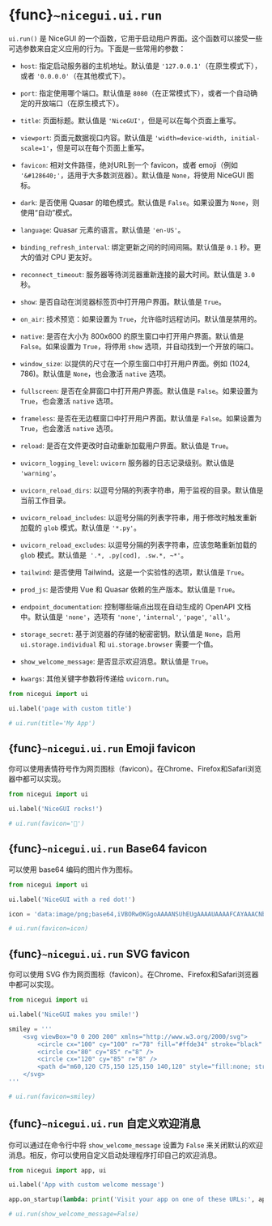 # {func}`~nicegui.ui.run`

`ui.run()` 是 NiceGUI 的一个函数，它用于启动用户界面。这个函数可以接受一些可选参数来自定义应用的行为。下面是一些常用的参数：

- `host`: 指定启动服务器的主机地址。默认值是 `'127.0.0.1'`（在原生模式下），或者 `'0.0.0.0'`（在其他模式下）。

- `port`: 指定使用哪个端口。默认值是 `8080`（在正常模式下），或者一个自动确定的开放端口（在原生模式下）。

- `title`: 页面标题。默认值是 `'NiceGUI'`，但是可以在每个页面上重写。

- `viewport`: 页面元数据视口内容。默认值是 `'width=device-width, initial-scale=1'`，但是可以在每个页面上重写。

- `favicon`: 相对文件路径，绝对URL到一个 favicon，或者 emoji（例如 `'&#128640;'`，适用于大多数浏览器）。默认值是 `None`，将使用 NiceGUI 图标。

- `dark`: 是否使用 Quasar 的暗色模式。默认值是 `False`。如果设置为 `None`，则使用“自动”模式。

- `language`: Quasar 元素的语言。默认值是 `'en-US'`。

- `binding_refresh_interval`: 绑定更新之间的时间间隔。默认值是 `0.1` 秒。更大的值对 CPU 更友好。

- `reconnect_timeout`: 服务器等待浏览器重新连接的最大时间。默认值是 `3.0` 秒。

- `show`: 是否自动在浏览器标签页中打开用户界面。默认值是 `True`。

- `on_air`: 技术预览：如果设置为 `True`，允许临时远程访问。默认值是禁用的。

- `native`: 是否在大小为 800x600 的原生窗口中打开用户界面。默认值是 `False`。如果设置为 `True`，将停用 `show` 选项，并自动找到一个开放的端口。

- `window_size`: 以提供的尺寸在一个原生窗口中打开用户界面。例如 (1024, 786)。默认值是 `None`，也会激活 `native` 选项。

- `fullscreen`: 是否在全屏窗口中打开用户界面。默认值是 `False`。如果设置为 `True`，也会激活 `native` 选项。

- `frameless`: 是否在无边框窗口中打开用户界面。默认值是 `False`。如果设置为 `True`，也会激活 `native` 选项。

- `reload`: 是否在文件更改时自动重新加载用户界面。默认值是 `True`。

- `uvicorn_logging_level`: `uvicorn` 服务器的日志记录级别。默认值是 `'warning'`。

- `uvicorn_reload_dirs`: 以逗号分隔的列表字符串，用于监视的目录。默认值是当前工作目录。

- `uvicorn_reload_includes`: 以逗号分隔的列表字符串，用于修改时触发重新加载的 `glob` 模式。默认值是 `'*.py'`。

- `uvicorn_reload_excludes`: 以逗号分隔的列表字符串，应该忽略重新加载的 `glob` 模式。默认值是` '.*, .py[cod], .sw.*, ~*'`。

- `tailwind`: 是否使用 Tailwind。这是一个实验性的选项，默认值是 `True`。

- `prod_js`: 是否使用 Vue 和 Quasar 依赖的生产版本。默认值是 `True`。

- `endpoint_documentation`: 控制哪些端点出现在自动生成的 OpenAPI 文档中。默认值是 `'none'`，选项有 `'none'`, `'internal'`, `'page'`, `'all'`。

- `storage_secret`: 基于浏览器的存储的秘密密钥。默认值是 `None`，启用 `ui.storage.individual` 和 `ui.storage.browser` 需要一个值。

- `show_welcome_message`: 是否显示欢迎消息。默认值是 `True`。

- `kwargs`: 其他关键字参数将传递给 `uvicorn.run`。

```python
from nicegui import ui

ui.label('page with custom title')

# ui.run(title='My App')
```

## {func}`~nicegui.ui.run` Emoji favicon

你可以使用表情符号作为网页图标（favicon）。在Chrome、Firefox和Safari浏览器中都可以实现。

```python
from nicegui import ui

ui.label('NiceGUI rocks!')

# ui.run(favicon='🚀')
```

## {func}`~nicegui.ui.run` Base64 favicon

可以使用 base64 编码的图片作为图标。

```python
from nicegui import ui

ui.label('NiceGUI with a red dot!')

icon = 'data:image/png;base64,iVBORw0KGgoAAAANSUhEUgAAAAUAAAAFCAYAAACNbyblAAAAHElEQVQI12P4//8/w38GIAXDIBKE0DHxgljNBAAO9TXL0Y4OHwAAAABJRU5ErkJggg=='

# ui.run(favicon=icon)
```

## {func}`~nicegui.ui.run` SVG favicon

你可以使用 SVG 作为网页图标（favicon）。在Chrome、Firefox和Safari浏览器中都可以实现。

```python
from nicegui import ui

ui.label('NiceGUI makes you smile!')

smiley = '''
    <svg viewBox="0 0 200 200" xmlns="http://www.w3.org/2000/svg">
        <circle cx="100" cy="100" r="78" fill="#ffde34" stroke="black" stroke-width="3" />
        <circle cx="80" cy="85" r="8" />
        <circle cx="120" cy="85" r="8" />
        <path d="m60,120 C75,150 125,150 140,120" style="fill:none; stroke:black; stroke-width:8; stroke-linecap:round" />
    </svg>
'''

# ui.run(favicon=smiley)
```

## {func}`~nicegui.ui.run` 自定义欢迎消息

你可以通过在命令行中将 `show_welcome_message` 设置为 `False` 来关闭默认的欢迎消息。相反，你可以使用自定义启动处理程序打印自己的欢迎消息。

```python
from nicegui import app, ui

ui.label('App with custom welcome message')

app.on_startup(lambda: print('Visit your app on one of these URLs:', app.urls))

# ui.run(show_welcome_message=False)
```
